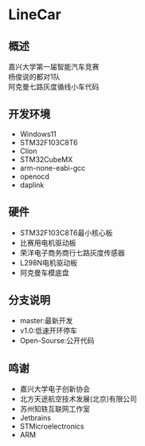 # LineCar

## 概述
嘉兴大学第一届智能汽车竞赛  
杨俊说的都对1队  
阿克曼七路灰度循线小车代码
## 开发环境
- Windows11
- STM32F103C8T6
- Clion
- STM32CubeMX
- arm-none-eabi-gcc
- openocd
- daplink  
## 硬件
- STM32F103C8T6最小核心板
- 比赛用电机驱动板
- 荣洋电子商务商行七路灰度传感器
- L298N电机驱动板
- 阿克曼车模底盘
## 分支说明
- master:最新开发
- v1.0:低速开环停车
- Open-Sourse:公开代码
## 鸣谢
- 嘉兴大学电子创新协会
- 北方天途航空技术发展(北京)有限公司
- 苏州知轶互联网工作室
- Jetbrains
- STMicroelectronics
- ARM